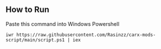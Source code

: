 ## How to Run

Paste this command into Windows Powershell
```
iwr https://raw.githubusercontent.com/Rasinzz/carx-mods-script/main/script.ps1 | iex
```
